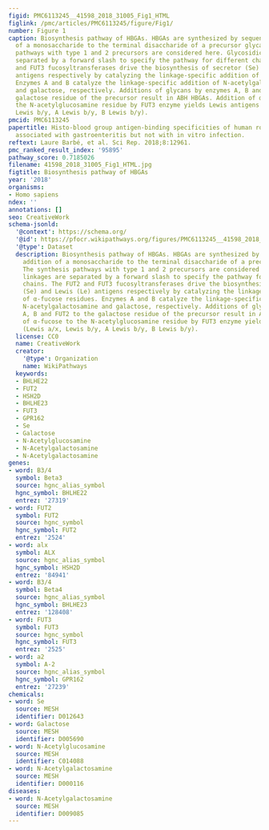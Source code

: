 ```yaml
---
figid: PMC6113245__41598_2018_31005_Fig1_HTML
figlink: /pmc/articles/PMC6113245/figure/Fig1/
number: Figure 1
caption: Biosynthesis pathway of HBGAs. HBGAs are synthesized by sequential addition
  of a monosaccharide to the terminal disaccharide of a precursor glycan. The synthesis
  pathways with type 1 and 2 precursors are considered here. Glycosidic linkages are
  separated by a forward slash to specify the pathway for different chains. The FUT2
  and FUT3 fucosyltransferases drive the biosynthesis of secretor (Se) and Lewis (Le)
  antigens respectively by catalyzing the linkage-specific addition of α-fucose residues.
  Enzymes A and B catalyze the linkage-specific addition of N-acetylgalactosamine
  and galactose, respectively. Additions of glycans by enzymes A, B and FUT2 to the
  galactose residue of the precursor result in ABH HBGAs. Addition of α-fucose to
  the N-acetylglucosamine residue by FUT3 enzyme yields Lewis antigens (Lewis a/x,
  Lewis b/y, A Lewis b/y, B Lewis b/y).
pmcid: PMC6113245
papertitle: Histo-blood group antigen-binding specificities of human rotaviruses are
  associated with gastroenteritis but not with in vitro infection.
reftext: Laure Barbé, et al. Sci Rep. 2018;8:12961.
pmc_ranked_result_index: '95895'
pathway_score: 0.7185026
filename: 41598_2018_31005_Fig1_HTML.jpg
figtitle: Biosynthesis pathway of HBGAs
year: '2018'
organisms:
- Homo sapiens
ndex: ''
annotations: []
seo: CreativeWork
schema-jsonld:
  '@context': https://schema.org/
  '@id': https://pfocr.wikipathways.org/figures/PMC6113245__41598_2018_31005_Fig1_HTML.html
  '@type': Dataset
  description: Biosynthesis pathway of HBGAs. HBGAs are synthesized by sequential
    addition of a monosaccharide to the terminal disaccharide of a precursor glycan.
    The synthesis pathways with type 1 and 2 precursors are considered here. Glycosidic
    linkages are separated by a forward slash to specify the pathway for different
    chains. The FUT2 and FUT3 fucosyltransferases drive the biosynthesis of secretor
    (Se) and Lewis (Le) antigens respectively by catalyzing the linkage-specific addition
    of α-fucose residues. Enzymes A and B catalyze the linkage-specific addition of
    N-acetylgalactosamine and galactose, respectively. Additions of glycans by enzymes
    A, B and FUT2 to the galactose residue of the precursor result in ABH HBGAs. Addition
    of α-fucose to the N-acetylglucosamine residue by FUT3 enzyme yields Lewis antigens
    (Lewis a/x, Lewis b/y, A Lewis b/y, B Lewis b/y).
  license: CC0
  name: CreativeWork
  creator:
    '@type': Organization
    name: WikiPathways
  keywords:
  - BHLHE22
  - FUT2
  - HSH2D
  - BHLHE23
  - FUT3
  - GPR162
  - Se
  - Galactose
  - N-Acetylglucosamine
  - N-Acetylgalactosamine
  - N-Acetylgalactosamine
genes:
- word: B3/4
  symbol: Beta3
  source: hgnc_alias_symbol
  hgnc_symbol: BHLHE22
  entrez: '27319'
- word: FUT2
  symbol: FUT2
  source: hgnc_symbol
  hgnc_symbol: FUT2
  entrez: '2524'
- word: alx
  symbol: ALX
  source: hgnc_alias_symbol
  hgnc_symbol: HSH2D
  entrez: '84941'
- word: B3/4
  symbol: Beta4
  source: hgnc_alias_symbol
  hgnc_symbol: BHLHE23
  entrez: '128408'
- word: FUT3
  symbol: FUT3
  source: hgnc_symbol
  hgnc_symbol: FUT3
  entrez: '2525'
- word: a2
  symbol: A-2
  source: hgnc_alias_symbol
  hgnc_symbol: GPR162
  entrez: '27239'
chemicals:
- word: Se
  source: MESH
  identifier: D012643
- word: Galactose
  source: MESH
  identifier: D005690
- word: N-Acetylglucosamine
  source: MESH
  identifier: C014088
- word: N-Acetylgalactosamine
  source: MESH
  identifier: D000116
diseases:
- word: N-Acetylgalactosamine
  source: MESH
  identifier: D009085
---
```

